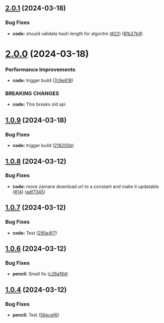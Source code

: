 ## [2.0.1](https://github.com/AppacYazilim/zamanejs/compare/v2.0.0...v2.0.1) (2024-03-18)


### Bug Fixes

* **code:** should validate hash length for algoritm ([#22](https://github.com/AppacYazilim/zamanejs/issues/22)) ([6fb27b9](https://github.com/AppacYazilim/zamanejs/commit/6fb27b9a2a66b9f2a19f1581126712aeb6e614ae))

# [2.0.0](https://github.com/AppacYazilim/zamanejs/compare/v1.0.9...v2.0.0) (2024-03-18)


### Performance Improvements

* **code:** trigger build ([7c9e618](https://github.com/AppacYazilim/zamanejs/commit/7c9e6186eea076ee9a3acaf340a3d59839d680d1))


### BREAKING CHANGES

* **code:** This breaks old api

## [1.0.9](https://github.com/AppacYazilim/zamanejs/compare/v1.0.8...v1.0.9) (2024-03-18)


### Bug Fixes

* **code:** trigger build ([218200b](https://github.com/AppacYazilim/zamanejs/commit/218200bb160c9a51afd1c9cc5c6577bc7787063f))

## [1.0.8](https://github.com/AppacYazilim/zamanejs/compare/v1.0.7...v1.0.8) (2024-03-12)


### Bug Fixes

* **code:** move zamane download url to a constant and make it updatable ([#14](https://github.com/AppacYazilim/zamanejs/issues/14)) ([adf7345](https://github.com/AppacYazilim/zamanejs/commit/adf73457541c11fcf0911e8157ae954149a533d7))

## [1.0.7](https://github.com/AppacYazilim/zamanejs/compare/v1.0.6...v1.0.7) (2024-03-12)


### Bug Fixes

* **code:** Test ([295e4f7](https://github.com/AppacYazilim/zamanejs/commit/295e4f740d4516b2e4c391c9c64a90cc60b808a1))

## [1.0.6](https://github.com/AppacYazilim/zamanejs/compare/v1.0.5...v1.0.6) (2024-03-12)


### Bug Fixes

* **pencil:** Small fix ([c28a19d](https://github.com/AppacYazilim/zamanejs/commit/c28a19dbe7ad1b1b2608fc63e25d3c19e973be78))

## [1.0.4](https://github.com/AppacYazilim/zamanejs/compare/v1.0.3...v1.0.4) (2024-03-12)


### Bug Fixes

* **pencil:** Test ([56ecef6](https://github.com/AppacYazilim/zamanejs/commit/56ecef6d38c5852439a9c3808a4599ee97a09b0a))

